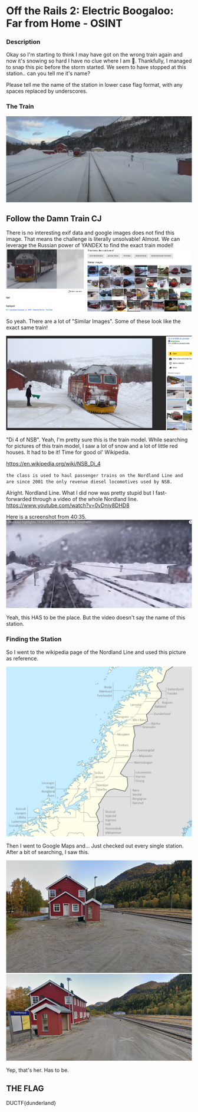 # Off the Rails 2: Electric Boogaloo: Far from Home - OSINT
### Description
Okay so I'm starting to think I may have got on the wrong train again and now it's snowing so hard I have no clue where I am 😬. Thankfully, I managed to snap this pic before the storm started. We seem to have stopped at this station.. can you tell me it's name?

Please tell me the name of the station in lower case flag format, with any spaces replaced by underscores.

### The Train
![](./assets/no_pain_no_train.png)
## Follow the Damn Train CJ
There is no interesting exif data and google images does not find this image. That means the challenge is literally unsolvable! Almost.
We can leverage the Russian power of YANDEX to find the exact train model!
![](./assets/thisistheway.jpg)

So yeah. There are a lot of "Similar Images". Some of these look like the exact same train!

![](./assets/iliketrains.jpg)

"Di 4 of NSB". Yeah, I'm pretty sure this is the train model. While searching for pictures of this train model, I saw a lot of snow and a lot of little red houses. It had to be it! Time for good ol' Wikipedia.

https://en.wikipedia.org/wiki/NSB_Di_4

`the class is used to haul passenger trains on the Nordland Line and are since 2001 the only revenue diesel locomotives used by NSB.`

Alright. Nordland Line. What I did now was pretty stupid but I fast-forwarded through a video of the whole Nordland line.
https://www.youtube.com/watch?v=0vDniy8DHD8

Here is a screenshot from 40:35.
![](./assets/isthatyou.jpg)


Yeah, this HAS to be the place. But the video doesn't say the name of this station. 

### Finding the Station
So I went to the wikipedia page of the Nordland Line and used this picture as reference.

<img src="./assets/Nordlandsbanen_linjekart.jpg" alt="alt text" width="600">

Then I went to Google Maps and... Just checked out every single station.  After a bit of searching, I saw this.

![](./assets/dunderland1.jpg)
![](./assets/dunderland2.jpg)

Yep, that's her. Has to be.

## THE FLAG
DUCTF{dunderland}
